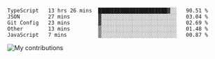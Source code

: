 <!--START_SECTION:waka-->
```text
TypeScript   13 hrs 26 mins  ██████████████████████▓░░   90.51 % 
JSON         27 mins         ▓░░░░░░░░░░░░░░░░░░░░░░░░   03.04 % 
Git Config   23 mins         ▓░░░░░░░░░░░░░░░░░░░░░░░░   02.69 % 
Other        13 mins         ▒░░░░░░░░░░░░░░░░░░░░░░░░   01.48 % 
JavaScript   7 mins          ▒░░░░░░░░░░░░░░░░░░░░░░░░   00.87 % 
```
<!--END_SECTION:waka-->
<img src="https://github-readme-streak-stats.herokuapp.com/?user=pahas&theme=white" alt="My contributions" />
